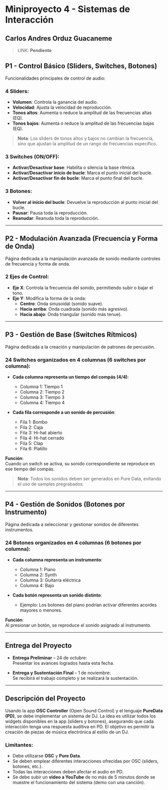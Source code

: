 # Miniproyecto 4 - Sistemas de Interacción

## Carlos Andres Orduz Guacaneme
> LINK: **Pendiente**

## P1 - Control Básico (Sliders, Switches, Botones)
Funcionalidades principales de control de audio:

### 4 Sliders:
- **Volumen**: Controla la ganancia del audio.  
- **Velocidad**: Ajusta la velocidad de reproducción.  
- **Tonos altos**: Aumenta o reduce la amplitud de las frecuencias altas (EQ).  
- **Tonos bajos**: Aumenta o reduce la amplitud de las frecuencias bajas (EQ).  

> **Nota**: Los sliders de tonos altos y bajos no cambian la frecuencia, sino que ajustan la amplitud de un rango de frecuencias específico.

### 3 Switches (ON/OFF):
- **Activar/Desactivar base**: Habilita o silencia la base rítmica.  
- **Activar/Desactivar inicio de bucle**: Marca el punto inicial del bucle.  
- **Activar/Desactivar fin de bucle**: Marca el punto final del bucle.

### 3 Botones:
- **Volver al inicio del bucle**: Devuelve la reproducción al punto inicial del bucle.  
- **Pausar**: Pausa toda la reproducción.  
- **Reanudar**: Reanuda toda la reproducción.  

---

## P2 - Modulación Avanzada (Frecuencia y Forma de Onda)
Página dedicada a la manipulación avanzada de sonido mediante controles de frecuencia y forma de onda.

### 2 Ejes de Control:
- **Eje X**: Controla la frecuencia del sonido, permitiendo subir o bajar el tono.  
- **Eje Y**: Modifica la forma de la onda:  
  - **Centro**: Onda sinusoidal (sonido suave).  
  - **Hacia arriba**: Onda cuadrada (sonido más agresivo).  
  - **Hacia abajo**: Onda triangular (sonido más tenue).  

---

## P3 - Gestión de Base (Switches Rítmicos)
Página dedicada a la creación y manipulación de patrones de percusión.

### 24 Switches organizados en 4 columnas (6 switches por columna):
- **Cada columna representa un tiempo del compás (4/4)**:
  - Columna 1: Tiempo 1  
  - Columna 2: Tiempo 2  
  - Columna 3: Tiempo 3  
  - Columna 4: Tiempo 4  

- **Cada fila corresponde a un sonido de percusión**:
  - Fila 1: Bombo  
  - Fila 2: Caja  
  - Fila 3: Hi-hat abierto  
  - Fila 4: Hi-hat cerrado  
  - Fila 5: Clap  
  - Fila 6: Platillo  

**Función**:  
Cuando un switch se activa, su sonido correspondiente se reproduce en ese tiempo del compás.

> **Nota**: Todos los sonidos deben ser generados en Pure Data, evitando el uso de samples pregrabados.

---

## P4 - Gestión de Sonidos (Botones por Instrumento)
Página dedicada a seleccionar y gestionar sonidos de diferentes instrumentos.

### 24 Botones organizados en 4 columnas (6 botones por columna):
- **Cada columna representa un instrumento**:
  - Columna 1: Piano  
  - Columna 2: Synth  
  - Columna 3: Guitarra eléctrica  
  - Columna 4: Bajo  

- **Cada botón representa un sonido distinto**:
  - Ejemplo: Los botones del piano podrían activar diferentes acordes mayores o menores.

**Función**:  
Al presionar un botón, se reproduce el sonido asignado al instrumento.

---

## Entrega del Proyecto
- **Entrega Preliminar** – 24 de octubre:  
  Presentar los avances logrados hasta esta fecha.

- **Entrega y Sustentación Final** – 1 de noviembre:  
  Se recibirá el trabajo completo y se realizará la sustentación.

---

## Descripción del Proyecto
Usando la app **OSC Controller** (Open Sound Control) y el lenguaje **PureData (PD)**, se debe implementar un sistema de DJ. La idea es utilizar todos los widgets disponibles en la app (sliders y botones), asegurando que cada interacción tenga una respuesta auditiva en PD. El objetivo es permitir la creación de piezas de música electrónica al estilo de un DJ.

### Limitantes:
- Debe utilizarse **OSC** y **Pure Data**.  
- Se deben emplear diferentes interacciones ofrecidas por OSC (sliders, botones, etc.).  
- Todas las interacciones deben afectar el audio en PD.  
- Se debe subir un **video a YouTube** de no más de 5 minutos donde se muestre el funcionamiento del sistema (demo con una canción).

